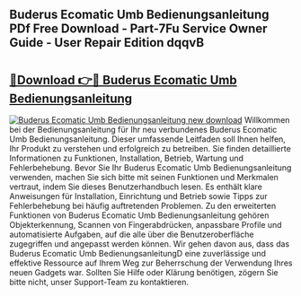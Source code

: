 ## Buderus Ecomatic Umb Bedienungsanleitung PDf Free Download - Part-7Fu Service Owner Guide - User Repair Edition dqqvB

# <h2><a href="http://df64dg1.blite.top/?on=Buderus+Ecomatic+Umb+Bedienungsanleitung">🔗Download 👉🔴 Buderus Ecomatic Umb Bedienungsanleitung</a></h2>

[![Buderus Ecomatic Umb Bedienungsanleitung new download](https://i.imgur.com/lujVjoI.png)](http://df64dg1.blite.top/?on=Buderus+Ecomatic+Umb+Bedienungsanleitung)
Willkommen bei der Bedienungsanleitung für Ihr neu verbundenes Buderus Ecomatic Umb Bedienungsanleitung. Dieser umfassende Leitfaden soll Ihnen helfen, Ihr Produkt zu verstehen und erfolgreich zu betreiben. Sie finden detaillierte Informationen zu Funktionen, Installation, Betrieb, Wartung und Fehlerbehebung. Bevor Sie Ihr Buderus Ecomatic Umb Bedienungsanleitung verwenden, machen Sie sich bitte mit seinen Funktionen und Merkmalen vertraut, indem Sie dieses Benutzerhandbuch lesen. Es enthält klare Anweisungen für Installation, Einrichtung und Betrieb sowie Tipps zur Fehlerbehebung bei häufig auftretenden Problemen. Zu den erweiterten Funktionen von Buderus Ecomatic Umb Bedienungsanleitung gehören Objekterkennung, Scannen von Fingerabdrücken, anpassbare Profile und automatisierte Aufgaben, auf die alle über die Benutzeroberfläche zugegriffen und angepasst werden können. Wir gehen davon aus, dass das Buderus Ecomatic Umb BedienungsanleitungD eine zuverlässige und effektive Ressource auf Ihrem Weg zur Beherrschung der Verwendung Ihres neuen Gadgets war. Sollten Sie Hilfe oder Klärung benötigen, zögern Sie bitte nicht, unser Support-Team zu kontaktieren.
